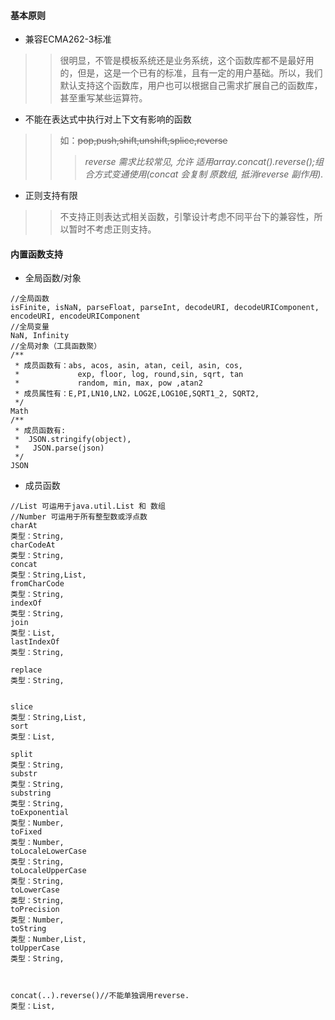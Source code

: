 #### 基本原则　 ####
  * 兼容ECMA262-3标准
> > 很明显，不管是模板系统还是业务系统，这个函数库都不是最好用的，但是，这是一个已有的标准，且有一定的用户基础。所以，我们默认支持这个函数库，用户也可以根据自己需求扩展自己的函数库，甚至重写某些运算符。
  * 不能在表达式中执行对上下文有影响的函数
> > 如：~~pop,push,shift,unshift,splice,reverse~~
> > > _reverse 需求比较常见, 允许 适用array.concat().reverse();组合方式变通使用(concat 会复制 原数组, 抵消reverse 副作用)._
  * 正则支持有限

> > 不支持正则表达式相关函数，引擎设计考虑不同平台下的兼容性，所以暂时不考虑正则支持。


#### 内置函数支持 ####
  * 全局函数/对象
```
//全局函数
isFinite, isNaN, parseFloat, parseInt, decodeURI, decodeURIComponent, encodeURI, encodeURIComponent
//全局变量
NaN, Infinity
//全局对象（工具函数聚）
/**
 * 成员函数有：abs, acos, asin, atan, ceil, asin, cos,
 *             exp, floor, log, round,sin, sqrt, tan
 *             random, min, max, pow ,atan2
 * 成员属性有：E,PI,LN10,LN2，LOG2E,LOG10E,SQRT1_2, SQRT2,
 */
Math
/**
 * 成员函数有:
 *  JSON.stringify(object),
 *   JSON.parse(json)
 */
JSON
```
  * 成员函数
```
//List 可运用于java.util.List 和 数组
//Number 可运用于所有整型数或浮点数
charAt
类型：String,
charCodeAt
类型：String,
concat
类型：String,List,
fromCharCode
类型：String,
indexOf
类型：String,
join
类型：List,
lastIndexOf
类型：String,

replace
类型：String,


slice
类型：String,List,
sort
类型：List,

split
类型：String,
substr
类型：String,
substring
类型：String,
toExponential
类型：Number,
toFixed
类型：Number,
toLocaleLowerCase
类型：String,
toLocaleUpperCase
类型：String,
toLowerCase
类型：String,
toPrecision
类型：Number,
toString
类型：Number,List,
toUpperCase
类型：String,



concat(..).reverse()//不能单独调用reverse.
类型：List,
```